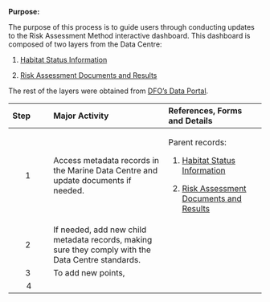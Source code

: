 **Purpose:**

The purpose of this process is to guide users through conducting updates to the Risk Assessment Method interactive dashboard. This dashboard is composed of two layers from the Data Centre:

1.  [Habitat Status Information](https://soggy2.zoology.ubc.ca/geonetwork/srv/eng/catalog.search#/metadata/0f279e19-8ade-45ab-84bb-4f4e3669716d)

2.  [Risk Assessment Documents and Results](https://soggy2.zoology.ubc.ca/geonetwork/srv/eng/catalog.search#/metadata/ddd5cbd2-e606-4e64-8b63-cf9d229656d1)

The rest of the layers were obtained from [DFO’s Data Portal](https://search.open.canada.ca/opendata/).

<table>
<colgroup>
<col style="width: 16%" />
<col style="width: 45%" />
<col style="width: 38%" />
</colgroup>
<thead>
<tr>
<th style="text-align: left;"><strong>Step</strong> </th>
<th style="text-align: left;"><strong>Major Activity</strong> </th>
<th style="text-align: left;"><strong>References, Forms and Details</strong> </th>
</tr>
</thead>
<tbody>
<tr>
<td style="text-align: center;">1 </td>
<td>Access metadata records in the Marine Data Centre and update documents if needed.</td>
<td style="text-align: left;"><p>Parent records:</p>
<ol type="1">
<li><p><a href="https://soggy2.zoology.ubc.ca/geonetwork/srv/eng/catalog.search#/metadata/0f279e19-8ade-45ab-84bb-4f4e3669716d">Habitat Status Information</a></p></li>
<li><p><a href="https://soggy2.zoology.ubc.ca/geonetwork/srv/eng/catalog.search#/metadata/ddd5cbd2-e606-4e64-8b63-cf9d229656d1">Risk Assessment Documents and Results</a></p></li>
</ol></td>
</tr>
<tr>
<td style="text-align: center;">2 </td>
<td>If needed, add new child metadata records, making sure they comply with the Data Centre standards.</td>
<td style="text-align: left;"></td>
</tr>
<tr>
<td style="text-align: center;">3 </td>
<td>To add new points,</td>
<td style="text-align: left;"></td>
</tr>
<tr>
<td style="text-align: center;">4</td>
<td></td>
<td style="text-align: left;"></td>
</tr>
</tbody>
</table>
